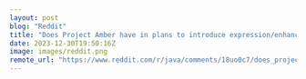 ```yaml
---
layout: post
blog: "Reddit"
title: "Does Project Amber have in plans to introduce expression/enhanced IF?"
date: 2023-12-30T19:50:16Z
image: images/reddit.png
remote_url: "https://www.reddit.com/r/java/comments/18uo0c7/does_project_amber_have_in_plans_to_introduce/"
---
```

